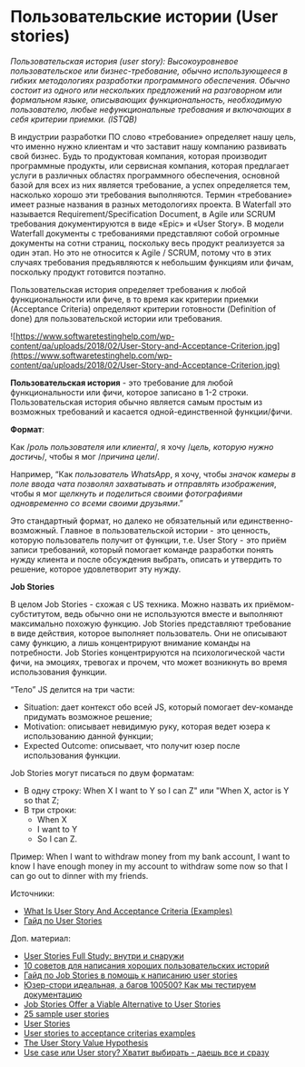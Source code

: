 # Пользовательские истории (User stories)

_Пользовательская история (user story): Высокоуровневое пользовательское или бизнес-требование, обычно использующееся в гибких методологиях разработки программного обеспечения. Обычно состоит из одного или нескольких предложений на разговорном или формальном языке, описывающих функциональность, необходимую пользователю, любые нефункциональные требования и включающих в себя критерии приемки. (ISTQB)_

В индустрии разработки ПО слово «требование» определяет нашу цель, что именно нужно клиентам и что заставит нашу компанию развивать свой бизнес. Будь то продуктовая компания, которая производит программные продукты, или сервисная компания, которая предлагает услуги в различных областях программного обеспечения, основной базой для всех из них является требование, а успех определяется тем, насколько хорошо эти требования выполняются. Термин «требование» имеет разные названия в разных методологиях проекта. В Waterfall это называется Requirement/Specification Document, в Agile или SCRUM требования документируются в виде «Epic» и «User Story». В модели Waterfall документы с требованиями представляют собой огромные документы на сотни страниц, поскольку весь продукт реализуется за один этап. Но это не относится к Agile / SCRUM, потому что в этих случаях требования предъявляются к небольшим функциям или фичам, поскольку продукт готовится поэтапно.

Пользовательская история определяет требования к любой функциональности или фиче, в то время как критерии приемки (Acceptance Criteria) определяют критерии готовности (Definition of done) для пользовательской истории или требования.

![https://www.softwaretestinghelp.com/wp-content/qa/uploads/2018/02/User-Story-and-Acceptance-Criterion.jpg](https://www.softwaretestinghelp.com/wp-content/qa/uploads/2018/02/User-Story-and-Acceptance-Criterion.jpg)

**Пользовательская история** - это требование для любой функциональности или фичи, которое записано в 1-2 строки. Пользовательская история обычно является самым простым из возможных требований и касается одной-единственной функции/фичи.

**Формат**:

Как /_роль пользователя или клиента_/, я хочу /_цель, которую нужно достичь_/, чтобы я мог /_причина цели_/.

Например, “Как _пользователь WhatsApp_, я хочу, чтобы _значок камеры в поле ввода чата позволял захватывать и отправлять изображения_, чтобы я мог _щелкнуть и поделиться своими фотографиями одновременно со всеми своими друзьями_.”

Это стандартный формат, но далеко не обязательный или единственно-возможный. Главное  в пользовательской истории -  это ценность, которую пользователь получит от функции, т.е. User Story -  это приём записи требований, который помогает команде разработки понять нужду клиента и после обсуждения выбрать, описать и утвердить то решение, которое удовлетворит эту нужду.

**Job Stories**

В целом Job Stories - схожая с US техника. Можно назвать их приёмом-субститутом, ведь обычно они не используются вместе и выполняют максимально похожую функцию. Job Stories представляют требование в виде действия, которое выполняет пользователь. Они не описывают саму функцию, а лишь концентрируют внимание команды на потребности. Job Stories концентрируются на психологической части фичи, на эмоциях, тревогах и прочем, что может возникнуть во время использования функции.

“Тело” JS делится на три части:

* Situation: дает контекст обо всей JS, который помогает dev-команде придумать возможное решение;
* Motivation: описывает невидимую руку, которая ведет юзера к использованию данной функции;
* Expected Outcome: описывает, что получит юзер после использования функции.

Job Stories могут писаться по двум форматам:

* В одну строку: When X I want to Y so I can Z" или "When X, actor is Y so that Z;
* В три строки:
  * When X
  * I want to Y
  * So I can Z.

Пример: When I want to withdraw money from my bank account, I want to know I have enough money in my account to withdraw some now so that I can go out to dinner with my friends.

Источники:

* [What Is User Story And Acceptance Criteria (Examples)](https://www.softwaretestinghelp.com/user-story-acceptance-criteria/)
* [Гайд по User Stories](https://habr.com/ru/post/577420/)

Доп. материал:

* [User Stories Full Study: внутри и снаружи](https://www.youtube.com/watch?v=E07TXH\_QpY0)
* [10 советов для написания хороших пользовательских историй](https://habr.com/ru/company/otus/blog/546518/)
* [Гайд по Job Stories в помощь к написанию user stories](https://dkapaev.medium.com/%D0%B3%D0%B0%D0%B9%D0%B4-%D0%BF%D0%BE-job-stories-c7d513f72e8f)
* [Юзер-стори идеальная, а багов 100500? Как мы тестируем документацию](https://habr.com/ru/company/testit-tms/blog/564666/)
* [Job Stories Offer a Viable Alternative to User Stories](https://www.mountaingoatsoftware.com/blog/job-stories-offer-a-viable-alternative-to-user-stories)
* [25 sample user stories](https://www.yodiz.com/help/agile-user-stories-and-groomed-product-backlog/)
* [User Stories](https://www.agilealliance.org/glossary/user-stories/#q=\~\(infinite\~false\~filters\~\(postType\~\(\~'page\~'post\~'aa\_book\~'aa\_event\_session\~'aa\_experience\_report\~'aa\_glossary\~'aa\_research\_paper\~'aa\_video\)\~tags\~\(\~'user\*20stories\)\)\~searchTerm\~'\~sort\~false\~sortDirection\~'asc\~page\~1\))
* [User stories to acceptance criterias examples](https://i.pinimg.com/originals/35/4c/32/354c320f1bf9722791a7ccdbb40476cd.png)
* [The User Story Value Hypothesis](https://qablog.practitest.com/the-user-story-value-hypothesis/)
* [Use case или User story? Хватит выбирать - даешь все и сразу](https://www.youtube.com/watch?v=KNsznqqcUgI)

